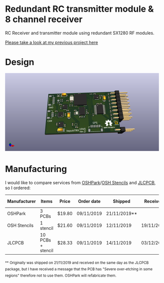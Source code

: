 # Redundant RC transmitter module & 8 channel receiver
RC Receiver and transmitter module using redundant SX1280 RF modules.

[Please take a look at my previous project here](https://github.com/bodri/RcReceiver)

# Design
![KiCAD 3D view](images/3dimage.png)

# Manufacturing
I would like to compare services from [OSHPark](http://oshpark.com)/[OSH Stencils](https://www.oshstencils.com) and [JLCPCB](http://jlcpcb.com), so I ordered:

| Manufacturer | Items             | Price  | Order date | Shipped    | Received   | Total days |
|--------------|-------------------|--------|------------|------------|------------|------------|
| OSHPark      | 3 PCBs            | $19.80 | 09/11/2019 | 21/11/2019**|            |            |
| OSH Stencils | 1 stencil         | $21.60 | 09/11/2019 | 12/11/2019 | 19/11/2019 | 10         |
| JLCPCB       | 10 PCBs + stencil | $28.33 | 09/11/2019 | 14/11/2019 | 03/12/2019 | 21         |

<sub>** Originally was shipped on 21/11/2019 and received on the same day as the JLCPCB package, but I have received a message that the PCB has "Severe over-etching in some regions" therefore not to use them. OSHPark will refabricate them.<sub>
